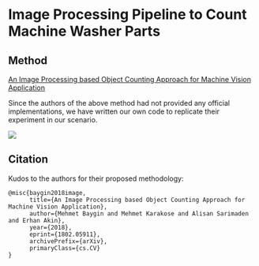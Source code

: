 # Image Processing Pipeline to Count Machine Washer Parts

## Method

[An Image Processing based Object Counting Approach for Machine Vision Application](https://arxiv.org/ftp/arxiv/papers/1802/1802.05911.pdf)
 
Since the authors of the above method had not provided any official implementations, we have written our own code to replicate their experiment in our scenario.

<img src='imgs/pipeline.jpg'/>


## Citation
Kudos to the authors for their proposed methodology:
```
@misc{baygin2018image,
      title={An Image Processing based Object Counting Approach for Machine Vision Application}, 
      author={Mehmet Baygin and Mehmet Karakose and Alisan Sarimaden and Erhan Akin},
      year={2018},
      eprint={1802.05911},
      archivePrefix={arXiv},
      primaryClass={cs.CV}
}
```
